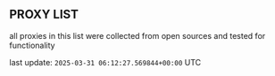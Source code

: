 ## PROXY LIST

all proxies in this list were collected from open sources and tested for functionality

last update: `2025-03-31 06:12:27.569844+00:00` UTC